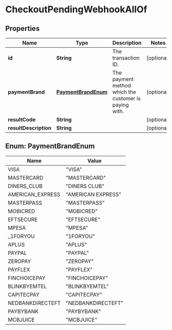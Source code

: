 

# CheckoutPendingWebhookAllOf


## Properties

| Name | Type | Description | Notes |
|------------ | ------------- | ------------- | -------------|
|**id** | **String** | The transaction ID. |  [optional] |
|**paymentBrand** | [**PaymentBrandEnum**](#PaymentBrandEnum) | The payment method which the customer is paying with. |  [optional] |
|**resultCode** | **String** |  |  [optional] |
|**resultDescription** | **String** |  |  [optional] |



## Enum: PaymentBrandEnum

| Name | Value |
|---- | -----|
| VISA | &quot;VISA&quot; |
| MASTERCARD | &quot;MASTERCARD&quot; |
| DINERS_CLUB | &quot;DINERS CLUB&quot; |
| AMERICAN_EXPRESS | &quot;AMERICAN EXPRESS&quot; |
| MASTERPASS | &quot;MASTERPASS&quot; |
| MOBICRED | &quot;MOBICRED&quot; |
| EFTSECURE | &quot;EFTSECURE&quot; |
| MPESA | &quot;MPESA&quot; |
| _1FORYOU | &quot;1FORYOU&quot; |
| APLUS | &quot;APLUS&quot; |
| PAYPAL | &quot;PAYPAL&quot; |
| ZEROPAY | &quot;ZEROPAY&quot; |
| PAYFLEX | &quot;PAYFLEX&quot; |
| FINCHOICEPAY | &quot;FINCHOICEPAY&quot; |
| BLINKBYEMTEL | &quot;BLINKBYEMTEL&quot; |
| CAPITECPAY | &quot;CAPITECPAY&quot; |
| NEDBANKDIRECTEFT | &quot;NEDBANKDIRECTEFT&quot; |
| PAYBYBANK | &quot;PAYBYBANK&quot; |
| MCBJUICE | &quot;MCBJUICE&quot; |



